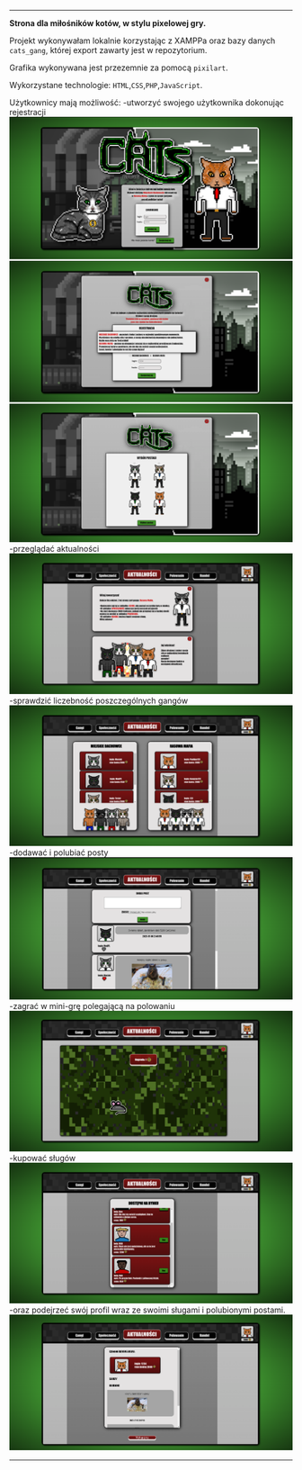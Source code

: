 _________________
**Strona dla miłośników kotów, w stylu pixelowej gry.**

Projekt wykonywałam lokalnie korzystając z XAMPPa oraz bazy danych `cats_gang`, której export zawarty jest w repozytorium.

Grafika wykonywana jest przezemnie za pomocą `pixilart`.

Wykorzystane technologie: `HTML`,`CSS`,`PHP`,`JavaScript`.

Użytkownicy mają możliwość:
-utworzyć swojego użytkownika dokonując rejestracji
    ![](./ss/glowna.png)
    ![](./ss/rejestracja1.png)
    ![](./ss/rejestracja2.png)
-przeglądać aktualności
    ![](./ss/aktualnosci.png)
-sprawdzić liczebność poszczególnych gangów
    ![](./ss/gangi.png)
-dodawać i polubiać posty
    ![](./ss/spolecznosc.png)
-zagrać w mini-grę polegającą na polowaniu
    ![](./ss/polowanie.png)
-kupować sługów
    ![](./ss/handel.png)
-oraz podejrzeć swój profil wraz ze swoimi sługami i polubionymi postami.
    ![](./ss/profil.png)
_________________
